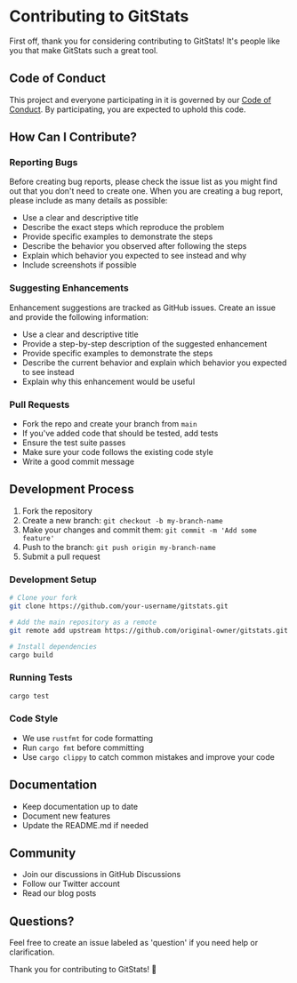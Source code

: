 # Contributing to GitStats

First off, thank you for considering contributing to GitStats! It's people like you that make GitStats such a great tool.

## Code of Conduct

This project and everyone participating in it is governed by our [Code of Conduct](CODE_OF_CONDUCT.md). By participating, you are expected to uphold this code.

## How Can I Contribute?

### Reporting Bugs

Before creating bug reports, please check the issue list as you might find out that you don't need to create one. When you are creating a bug report, please include as many details as possible:

* Use a clear and descriptive title
* Describe the exact steps which reproduce the problem
* Provide specific examples to demonstrate the steps
* Describe the behavior you observed after following the steps
* Explain which behavior you expected to see instead and why
* Include screenshots if possible

### Suggesting Enhancements

Enhancement suggestions are tracked as GitHub issues. Create an issue and provide the following information:

* Use a clear and descriptive title
* Provide a step-by-step description of the suggested enhancement
* Provide specific examples to demonstrate the steps
* Describe the current behavior and explain which behavior you expected to see instead
* Explain why this enhancement would be useful

### Pull Requests

* Fork the repo and create your branch from `main`
* If you've added code that should be tested, add tests
* Ensure the test suite passes
* Make sure your code follows the existing code style
* Write a good commit message

## Development Process

1. Fork the repository
2. Create a new branch: `git checkout -b my-branch-name`
3. Make your changes and commit them: `git commit -m 'Add some feature'`
4. Push to the branch: `git push origin my-branch-name`
5. Submit a pull request

### Development Setup

```bash
# Clone your fork
git clone https://github.com/your-username/gitstats.git

# Add the main repository as a remote
git remote add upstream https://github.com/original-owner/gitstats.git

# Install dependencies
cargo build
```

### Running Tests

```bash
cargo test
```

### Code Style

* We use `rustfmt` for code formatting
* Run `cargo fmt` before committing
* Use `cargo clippy` to catch common mistakes and improve your code

## Documentation

* Keep documentation up to date
* Document new features
* Update the README.md if needed

## Community

* Join our discussions in GitHub Discussions
* Follow our Twitter account
* Read our blog posts

## Questions?

Feel free to create an issue labeled as 'question' if you need help or clarification.

Thank you for contributing to GitStats! 🎉
